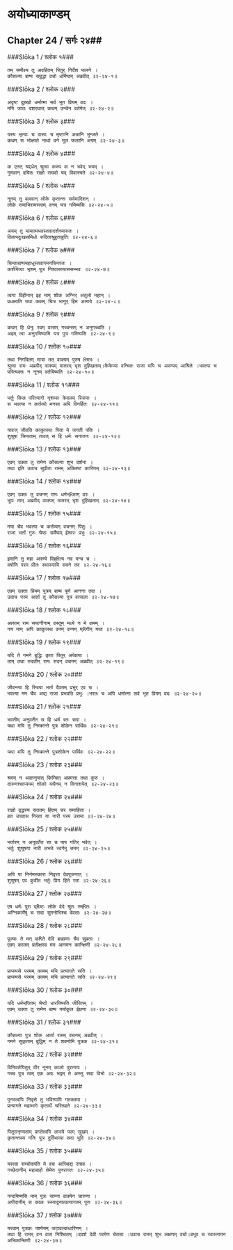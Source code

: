 अयोध्याकाण्डम्
===============================


## Chapter 24  / सर्गः २४##


###Slōka 1 / श्लोक १###


    तम् समीक्ष्य तु अवहितम् पितुर् निर्देश पालने ।
    कौसल्या बाष्प सम्रुद्धा वचो धर्मिष्ठम् अब्रवीत् ॥२-२४-१॥


###Slōka 2 / श्लोक २###


    अदृष्ट दुह्खो धर्मात्मा सर्व भूत प्रियम् वदः ।
    मयि जातः दशरथात् कथम् उन्चेन वर्तयेत् ॥२-२४-२॥


###Slōka 3 / श्लोक ३###


    यस्य भृत्याः च दासाः च मृष्टानि अन्नानि भुन्जते ।
    कथम् स भोक्ष्यते नाथो वने मूल फलानि अयम् ॥२-२४-३॥


###Slōka 4 / श्लोक ४###


    क एतत् श्रद्दधेत् श्रुत्वा कस्य वा न भवेद् भयम् ।
    गुणवान् दयितः राज्ञो राघवो यद् विवास्यते ॥२-२४-४॥


###Slōka 5 / श्लोक ५###


    नूनम् तु बलवान् लोके कृतान्तः सर्वमादिशन् ।
    लोके रामाभिरामस्त्वम् वनम् यत्र गमिष्यसि ॥२-२४-५॥


###Slōka 6 / श्लोक ६###


    अयम् तु मामात्मभवस्तवादर्शनमारुतः ।
    विलापदुःखसमिधो रुदिताश्रुहुताहुतिः ॥२-२४-६॥


###Slōka 7 / श्लोक ७###


    चिन्ताबाष्पमहाधूस्तवागमनचिन्तजः ।
    कर्शयित्वा भृशम् पुत्र निश्वासायाससम्भवः ॥२-२४-७॥


###Slōka 8 / श्लोक ८###


    त्वया विहीनाम् इह माम् शोक अग्निर् अतुलो महान् ।
    प्रधक्ष्यति यथा कक्षम् चित्र भानुर् हिम अत्यये ॥२-२४-८॥


###Slōka 9 / श्लोक ९###


    कथम् हि धेनुः स्वम् वत्सम् गच्चन्तम् न अनुगच्चति ।
    अहम् त्वा अनुगमिष्यामि यत्र पुत्र गमिष्यसि ॥२-२४-९॥


###Slōka 10 / श्लोक १०###


    तथा निगदितम् मात्रा तत् वाक्यम् पुरुष Rषभः ।
    श्रुत्वा रामः अब्रवीद् वाक्यम् मातरम् भृश दुह्खिताम्।कैकेय्या वन्चितः राजा मयि च अरण्यम् आश्रिते ।भवत्या च परित्यक्तः न नूनम् वर्तयिष्यति ॥२-२४-१०॥


###Slōka 11 / श्लोक ११###


    भर्तुः किल परित्यागो नृशम्सः केवलम् स्त्रियाः ।
    स भवत्या न कर्तव्यो मनसा अपि विगर्हितः ॥२-२४-११॥


###Slōka 12 / श्लोक १२###


    यावज् जीवति काकुत्स्थः पिता मे जगती पतिः ।
    शुश्रूषा क्रियताम् तावत् स हि धर्मः सनातनः ॥२-२४-१२॥


###Slōka 13 / श्लोक १३###


    एवम् उक्ता तु रामेण कौसल्या शुभ दर्शना ।
    तथा इति उवाच सुप्रीता रामम् अक्लिष्ट कारिणम् ॥२-२४-१३॥


###Slōka 14 / श्लोक १४###


    एवम् उक्तः तु वचनम् रामः धर्मभ्Rताम् वरः ।
    भूयः ताम् अब्रवीद् वाक्यम् मातरम् भृश दुह्खिताम् ॥२-२४-१४॥


###Slōka 15 / श्लोक १५###


    मया चैव भवत्या च कर्तव्यम् वचनम् पितुः ।
    राजा भर्ता गुरुः श्रेष्ठः सर्वेषाम् ईश्वरः प्रभुः ॥२-२४-१५॥


###Slōka 16 / श्लोक १६###


    इमानि तु महा अरण्ये विह्Rत्य नव पन्च च ।
    वर्षाणि परम प्रीतः स्थास्यामि वचने तव ॥२-२४-१६॥


###Slōka 17 / श्लोक १७###


    एवम् उक्ता प्रियम् पुत्रम् बाष्प पूर्ण आनना तदा ।
    उवाच परम आर्ता तु कौसल्या पुत्र वत्सला ॥२-२४-१७॥


###Slōka 18 / श्लोक १८###


    आसाम् राम सपत्नीनाम् वस्तुम् मध्ये न मे क्षमम् ।
    नय माम् अपि काकुत्स्थ वनम् वन्यम् म्Rगीम् यथा ॥२-२४-१८॥


###Slōka 19 / श्लोक १९###


    यदि ते गमने बुद्धिः कृता पितुर् अपेक्षया ।
    ताम् तथा रुदतीम् रामः रुदन् वचनम् अब्रवीत् ॥२-२४-१९॥


###Slōka 20 / श्लोक २०###


    जीवन्त्या हि स्त्रिया भर्ता दैवतम् प्रभुर् एव च ।
    भवत्या मम चैव अद्य राजा प्रभवति प्रभुः ।भरतः च अपि धर्मात्मा सर्व भूत प्रियम् वदः ॥२-२४-२०॥


###Slōka 21 / श्लोक २१###


    भवतीम् अनुवर्तेत स हि धर्म रतः सदा ।
    यथा मयि तु निष्क्रान्ते पुत्र शोकेन पार्थिवः ॥२-२४-२१॥


###Slōka 22 / श्लोक २२###


    यथा मयि तु निष्क्रान्ते पुत्रशोकेन पार्थिवः ॥२-२४-२२॥


###Slōka 23 / श्लोक २३###


    श्रमम् न अवाप्नुयात् किम्चित् अप्रमत्ता तथा कुरु ।
    दारुणश्चाप्ययम् शोको यथैनम् न विनाशयेत् ॥२-२४-२३॥


###Slōka 24 / श्लोक २४###


    राज्ञो वृद्धस्य सततम् हितम् चर समाहिता ।
    व्रत उपवास निरता या नारी परम उत्तमा ॥२-२४-२४॥


###Slōka 25 / श्लोक २५###


    भर्तारम् न अनुवर्तेत सा च पाप गतिर् भवेत् ।
    भर्तुः शुश्रूषया नारी लभते स्वर्गमु त्तमम् ॥२-२४-२५॥


###Slōka 26 / श्लोक २६###


    अपि या निर्नमस्कारा निवृत्ता देवपूजनात् ।
    शुश्रूषम् एव कुर्वीत भर्तुः प्रिय हिते रता ॥२-२४-२६॥


###Slōka 27 / श्लोक २७###


    एष धर्मः पुरा द्Rष्टः लोके वेदे श्रुतः स्म्Rतः ।
    अग्निकार्येषु च सदा सुमनोभिश्च देवताः ॥२-२४-२७॥


###Slōka 28 / श्लोक २८###


    पूज्याः ते मत् क्Rते देवि ब्राह्मणाः चैव सुव्रताः ।
    एवम् कालम् प्रतीक्षस्व मम आगमन कान्क्षिणी ॥२-२४-२८॥


###Slōka 29 / श्लोक २९###


    प्राप्स्यसे परमम् कामम् मयि प्रत्यागते सति ।
    प्राप्स्यसे परमम् कामम् मयि प्रत्यागते सति ॥२-२४-२९॥


###Slōka 30 / श्लोक ३०###


    यदि धर्मभ्Rताम् श्रेष्ठो धारयिष्यति जीवितम् ।
    एवम् उक्ता तु रामेण बाष्प पर्याकुल ईक्षणा ॥२-२४-३०॥


###Slōka 31 / श्लोक ३१###


    कौसल्या पुत्र शोक आर्ता रामम् वचनम् अब्रवीत् ।
    गमने सुकृताम् बुद्धिम् न ते शक्नोमि पुत्रक ॥२-२४-३१॥


###Slōka 32 / श्लोक ३२###


    विनिवर्तयितुम् वीर नूनम् कालो दुरत्ययः ।
    गच्च पुत्र त्वम् एक अग्रः भद्रम् ते अस्तु सदा विभो ॥२-२४-३२॥


###Slōka 33 / श्लोक ३३###


    पुनस्त्वयि निवृत्ते तु भविष्यामि गतक्लमा ।
    प्रत्यागते महाभागे कृतार्थे चरितव्रते ॥२-२४-३३॥


###Slōka 34 / श्लोक ३४###


    पितुरानृण्यताम् प्राप्तेत्वयि लप्स्ये परम् सुखम् ।
    कृतान्तस्य गतिः पुत्र दुर्विभाव्या सदा भुवि ॥२-२४-३४॥


###Slōka 35 / श्लोक ३५###


    यस्त्वा सम्चोदयति मे वच आच्चिद्य राघव ।
    गच्छेदानीम् महाबाहो क्षेमेण पुनरागतः ॥२-२४-३५॥


###Slōka 36 / श्लोक ३६###


    नन्दयिष्यसि माम् पुत्रः साम्ना वाक्येन चारुणा ।
    अपीदानीम् स कालः स्स्याद्वनात्प्रत्यागतम् पुनः ॥२-२४-३६॥


###Slōka 37 / श्लोक ३७###


    यत्त्वाम् पुत्रकः पश्येयम् जटावल्कधारिणम् ।
    तथा हि रामम् वन वास निश्चितम् ।ददर्श देवी परमेण चेतसा ।उवाच रामम् शुभ लक्षणम् वचो।बभूव च स्वस्त्ययन अभिकान्क्षिणी ॥२-२४-३७॥


